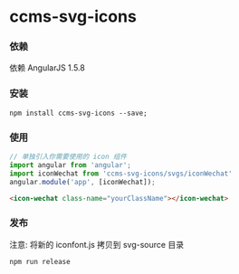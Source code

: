 # ccms-svg-icons

### 依赖
依赖 AngularJS 1.5.8

### 安装

```
npm install ccms-svg-icons --save;
```

### 使用

```js
// 单独引入你需要使用的 icon 组件
import angular from 'angular';
import iconWechat from 'ccms-svg-icons/svgs/iconWechat'
angular.module('app', [iconWechat]);
```

```html
<icon-wechat class-name="yourClassName"></icon-wechat>
```

### 发布

注意: 将新的 iconfont.js 拷贝到 svg-source 目录
```
npm run release
```